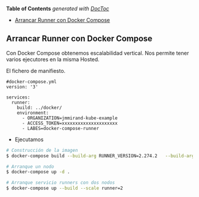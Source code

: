<!-- START doctoc generated TOC please keep comment here to allow auto update -->
<!-- DON'T EDIT THIS SECTION, INSTEAD RE-RUN doctoc TO UPDATE -->
**Table of Contents**  *generated with [DocToc](https://github.com/thlorenz/doctoc)*

- [Arrancar Runner con Docker Compose](#arrancar-runner-con-docker-compose)

<!-- END doctoc generated TOC please keep comment here to allow auto update -->

## Arrancar Runner con Docker Compose

Con Docker Compose obtenemos escalabilidad vertical. Nos permite tener varios
ejecutores en la misma Hosted.

El fichero de manifiesto.

```
#docker-compose.yml
version: '3'

services:
  runner:
    build: ../docker/
    environment:
      - ORGANIZATION=jmmirand-kube-example
      - ACCESS_TOKEN=xxxxxxxxxxxxxxxxxxxxx  
      - LABES=docker-compose-runner
```

* Ejecutamos

``` bash
# Construcción de la imagen
$ docker-compose build --build-arg RUNNER_VERSION=2.274.2   --build-arg ARQ_RUNNER=linux-arm64

# Arranque un nodo
$ docker-compose up -d .

# Arranque servicio runners con dos nodos
$ docker-compose up --build --scale runner=2
```
